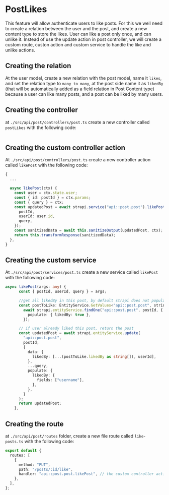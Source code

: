 # PostLikes

This feature will allow authenticate users to like posts. For this we well need to create a relation between the user and the post, and create a new content type to store the likes.
User can like a post only once, and can unlike it.
Instead of use the update action in post controller, we will create a custom route, custon action and custom service to handle the like and unlike actions.

## Creating the relation

At the user model, create a new relation with the post model, name it `likes`, and set the relation type to `many to many`, at the post side name it as `likedBy` (that will be automatically added as a field relation in Post Content type) because a user can like many posts, and a post can be liked by many users.


## Creating the controller

at `./src/api/post/controllers/post.ts` create a new controller called `postLikes` with the following code:

```ts
```

## Creating the custom controller action

At `./src/api/post/controllers/post.ts` create a new controller action called `likePost` with the following code:

```ts
{
  ...

  async likePost(ctx) {
    const user = ctx.state.user;
    const { id: postId } = ctx.params;
    const { query } = ctx;
    const updatedPost = await strapi.service("api::post.post").likePost({
      postId,
      userId: user.id,
      query,
    });
    const sanitizedData = await this.sanitizeOutput(updatedPost, ctx);
    return this.transformResponse(sanitizedData);
  },
}
```	

## Creating the custom service

At `./src/api/post/services/post.ts` create a new service called `likePost` with the following code:

```ts
async likePost(args: any) {
      const { postId, userId, query } = args;

      //get all likedBy in this post, by default strapi does not populate the likedBy field
      const postToLike: EntityService.GetValues<"api::post.post", string> =
        await strapi.entityService.findOne("api::post.post", postId, {
          populate: { likedBy: true },
        });

      // if user already liked this post, return the post
      const updatedPost = await strapi.entityService.update(
        "api::post.post",
        postId,
        {
          data: {
            likedBy: [...(postToLike.likedBy as string[]), userId],
          },
          ...query,
          populate: {
            likedBy: {
              fields: ["username"],
            },
          },
        }
      );
      return updatedPost;
    },
```	

## Creating the route

at `./src/api/post/routes` folder, create a new file route called `like-posts.ts` with the following code:

```ts
export default {
  routes: [
    {
      method: "PUT",
      path: "/posts/:id/like", 
      handler: "api::post.post.likePost", // the custom controller action
    },
  ],
};
```